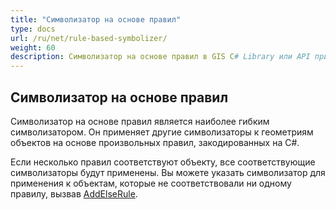 ```yaml
---
title: "Символизатор на основе правил"
type: docs
url: /ru/net/rule-based-symbolizer/
weight: 60
description: Символизатор на основе правил в GIS C# Library или API применяет другие символизаторы к геометриям объектов на основе произвольных правил, закодированных на C#.
---
```


## **Символизатор на основе правил**
Символизатор на основе правил является наиболее гибким символизатором. Он применяет другие символизаторы к геометриям объектов на основе произвольных правил, закодированных на C#.

Если несколько правил соответствуют объекту, все соответствующие символизаторы будут применены. Вы можете указать символизатор для применения к объектам, которые не соответствовали ни одному правилу, вызвав [AddElseRule](https://reference.aspose.com/gis/net/aspose.gis.rendering.symbolizers/rulebasedsymbolizer/methods/addelserule).

